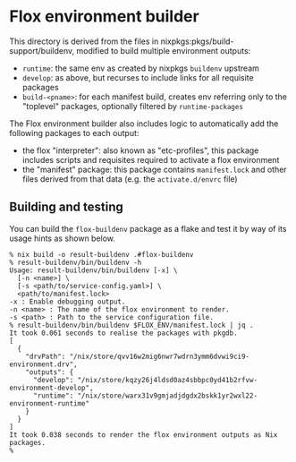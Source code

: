 # Flox environment builder

This directory is derived from the files in nixpkgs:pkgs/build-support/buildenv,
modified to build multiple environment outputs:

* `runtime`: the same env as created by nixpkgs `buildenv` upstream
* `develop`: as above, but recurses to include links for all requisite packages
* `build-<pname>`: for each manifest build, creates env referring only to
  the "toplevel" packages, optionally filtered by `runtime-packages`

The Flox environment builder also includes logic to automatically add the
following packages to each output:

* the flox "interpreter": also known as "etc-profiles", this package includes
  scripts and requisites required to activate a flox environment
* the "manifest" package: this package contains `manifest.lock` and other files
  derived from that data (e.g. the `activate.d/envrc` file)

## Building and testing

You can build the `flox-buildenv` package as a flake and test it by
way of its usage hints as shown below.

```
% nix build -o result-buildenv .#flox-buildenv
% result-buildenv/bin/buildenv -h
Usage: result-buildenv/bin/buildenv [-x] \
  [-n <name>] \
  [-s <path/to/service-config.yaml>] \
  <path/to/manifest.lock>
-x : Enable debugging output.
-n <name> : The name of the flox environment to render.
-s <path> : Path to the service configuration file.
% result-buildenv/bin/buildenv $FLOX_ENV/manifest.lock | jq .
It took 0.061 seconds to realise the packages with pkgdb.
[
  {
    "drvPath": "/nix/store/qvv16w2mig6nwr7wdrn3ymm6dvwi9ci9-environment.drv",
    "outputs": {
      "develop": "/nix/store/kqzy26j4ldsd0az4sbbpc0yd41b2rfvw-environment-develop",
      "runtime": "/nix/store/warx31v9gmjadjdgdx2bskk1yr2wxl22-environment-runtime"
    }
  }
]
It took 0.038 seconds to render the flox environment outputs as Nix packages.
%
```
